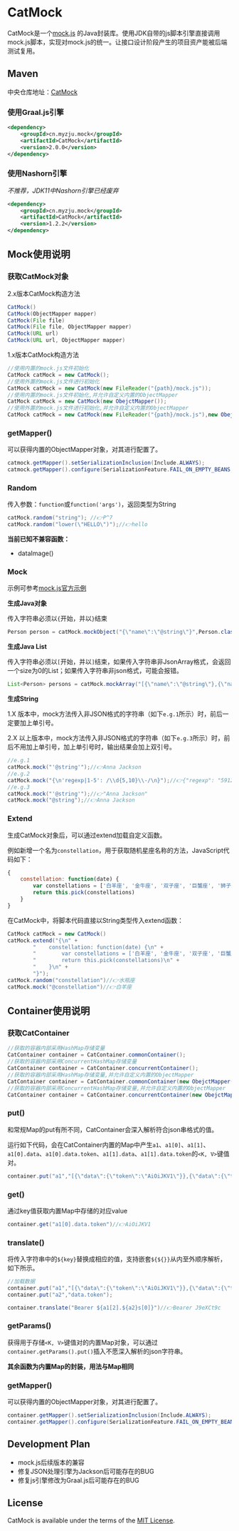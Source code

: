 # CatMock

CatMock是一个[mock.js](http://mockjs.com/) 的Java封装库。使用JDK自带的js脚本引擎直接调用mock.js脚本，实现对mock.js的统一。让接口设计阶段产生的项目资产能被后端测试复用。

## Maven
中央仓库地址：[CatMock](https://search.maven.org/artifact/cn.myzju.mock/CatMock)

### 使用Graal.js引擎

```xml
<dependency>
    <groupId>cn.myzju.mock</groupId>
    <artifactId>CatMock</artifactId>
    <version>2.0.0</version>
</dependency>
```

### 使用Nashorn引擎
*不推荐，JDK11中Nashorn引擎已经废弃*

```xml
<dependency>
    <groupId>cn.myzju.mock</groupId>
    <artifactId>CatMock</artifactId>
    <version>1.2.2</version>
</dependency>
```


## Mock使用说明

### 获取CatMock对象

2.x版本CatMock构造方法
```java
CatMock()
CatMock(ObjectMapper mapper)
CatMock(File file)
CatMock(File file, ObjectMapper mapper)
CatMock(URL url)
CatMock(URL url, ObjectMapper mapper)
```
1.x版本CatMock构造方法
```java
//使用内置的mock.js文件初始化
CatMock catMock = new CatMock();
//使用外置的mock.js文件进行初始化
CatMock catMock = new CatMock(new FileReader("{path}/mock.js"));
//使用内置的mock.js文件初始化,并允许自定义内置的ObjectMapper
CatMock catMock = new CatMock(new ObejctMapper());
//使用外置的mock.js文件进行初始化,并允许自定义内置的ObjectMapper
CatMock catMock = new CatMock(new FileReader("{path}/mock.js"),new ObejctMapper());
```

### getMapper()

可以获得内置的ObjectMapper对象，对其进行配置了。

```java
catmock.getMapper().setSerializationInclusion(Include.ALWAYS); 
catmock.getMapper().configure(SerializationFeature.FAIL_ON_EMPTY_BEANS, false);
```

### Random

传入参数：`function`或`function('args')`，返回类型为String

```java
catMock.random("string"); //👉P^7
catMock.random("lower(\"HELLO\")");//👉hello
```

**当前已知不兼容函数：** 
- dataImage()

### Mock

示例可参考[mock.js官方示例](http://mockjs.com/examples.html)

**生成Java对象**

传入字符串必须以`{`开始，并以`}`结束

```java
Person person = catMock.mockObject("{\"name\":\"@string\"}",Person.class);
```

**生成Java List**

传入字符串必须以`[`开始，并以`]`结束，如果传入字符串非JsonArray格式，会返回一个size为0的List；如果传入字符串非json格式，可能会报错。

```java
List<Person> persons = catMock.mockArray("[{\"name\":\"@string\"},{\"name\":\"@string\"}]",Person.class); 
```

**生成String**

1.X 版本中，mock方法传入非JSON格式的字符串（如下`e.g.1`所示）时，前后一定要加上单引号。

2.X 以上版本中，mock方法传入非JSON格式的字符串（如下`e.g.3`所示）时，前后不用加上单引号，加上单引号时，输出结果会加上双引号。

```java
//e.g.1
catMock.mock("'@string'");//👉Anna Jackson
//e.g.2
catMock.mock("{\n'regexp|1-5': /\\d{5,10}\\-/\n}");//👉{"regexp": "5912165-6588485-0462848-"}
//e.g.3
catMock.mock("'@string'");//👉"Anna Jackson"
catMock.mock("@string");//👉Anna Jackson
```

### Extend

生成CatMock对象后，可以通过extend加载自定义函数。

例如新增一个名为`constellation`，用于获取随机星座名称的方法，JavaScript代码如下：

```javascript
{
    constellation: function(date) {
        var constellations = ['白羊座', '金牛座', '双子座', '巨蟹座', '狮子座', '处女座', '天秤座', '天蝎座', '射手座', '摩羯座', '水瓶座', '双鱼座']
        return this.pick(constellations)
    }
}
```

在CatMock中，将脚本代码直接以String类型传入extend函数：

```java
CatMock catMock = new CatMock()
catMock.extend("{\n" +
        "    constellation: function(date) {\n" +
        "        var constellations = ['白羊座', '金牛座', '双子座', '巨蟹座', '狮子座', '处女座', '天秤座', '天蝎座', '射手座', '摩羯座', '水瓶座', '双鱼座']\n" +
        "        return this.pick(constellations)\n" + 
        "    }\n" +
        "}");
catMock.random("constellation")//👉水瓶座
catMock.mock("@constellation")//👉白羊座
```
## Container使用说明

### 获取CatContainer

```java
//获取的容器内部采用HashMap存储变量
CatContainer container = CatContainer.commonContainer();
//获取的容器内部采用ConcurrentHashMap存储变量
CatContainer container = CatContainer.concurrentContainer();
//获取的容器内部采用HashMap存储变量,并允许自定义内置的ObjectMapper
CatContainer container = CatContainer.commonContainer(new ObejctMapper());
//获取的容器内部采用ConcurrentHashMap存储变量,并允许自定义内置的ObjectMapper
CatContainer container = CatContainer.concurrentContainer(new ObejctMapper());
```

### put()

和常规Map的put有所不同，CatContainer会深入解析符合json串格式的值。

运行如下代码，会在CatContainer内置的Map中产生`a1`、`a1[0]`、`a1[1]`、`a1[0].data`、`a1[0].data.token`、`a1[1].data`、`a1[1].data.token`的`<K, V>`键值对。

```java
container.put("a1","[{\"data\":{\"token\":\"AiOiJKV1\"}},{\"data\":{\"token\":\"J9eXCt9c\"}}]");
```

### get()

通过key值获取内置Map中存储的对应value

```java
container.get("a1[0].data.token")//👉AiOiJKV1
```

### translate()

将传入字符串中的`${key}`替换成相应的值，支持嵌套`${${}}`从内至外顺序解析，如下所示。

```java
//加载数据
container.put("a1","[{\"data\":{\"token\":\"AiOiJKV1\"}},{\"data\":{\"token\":\"J9eXCt9c\"}},{\"data\":{\"tokens\":[\"J9eXCt9c\",\"AiOiJKV1\"]}}]");
container.put("a2","data.token");

container.translate("Bearer ${a1[2].${a2}s[0]}")//👉Bearer J9eXCt9c
```

### getParams()

获得用于存储`<K, V>`键值对的内置Map对象，可以通过`container.getParams().put()`插入不愿深入解析的json字符串。

**其余函数为内置Map的封装，用法与Map相同**

### getMapper()

可以获得内置的ObjectMapper对象，对其进行配置了。

```java
container.getMapper().setSerializationInclusion(Include.ALWAYS); 
container.getMapper().configure(SerializationFeature.FAIL_ON_EMPTY_BEANS, false);
```

## Development Plan

- mock.js后续版本的兼容
- 修复JSON处理引擎为Jackson后可能存在的BUG
- 修复js引擎修改为Graal.js后可能存在的BUG

## License

CatMock is available under the terms of the [MIT License](http://opensource.org/licenses/MIT).
